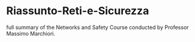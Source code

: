 # Riassunto-Reti-e-Sicurezza
full summary of the Networks and Safety Course conducted by Professor Massimo Marchiori.
